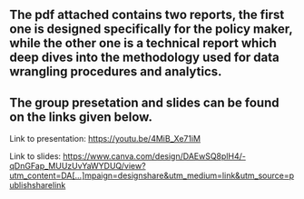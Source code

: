 ## The pdf attached contains two reports, the first one is designed specifically for the policy maker, while the other one is a technical report which deep dives into the methodology used for data wrangling procedures and analytics. 


## The group presetation and slides can be found on the links given below.

Link to presentation:
https://youtu.be/4MiB_Xe71iM

Link to slides:
https://www.canva.com/design/DAEwSQ8plH4/-qDnGFap_MUUzUvYaWYDUQ/view?utm_content=DA[…]mpaign=designshare&utm_medium=link&utm_source=publishsharelink
